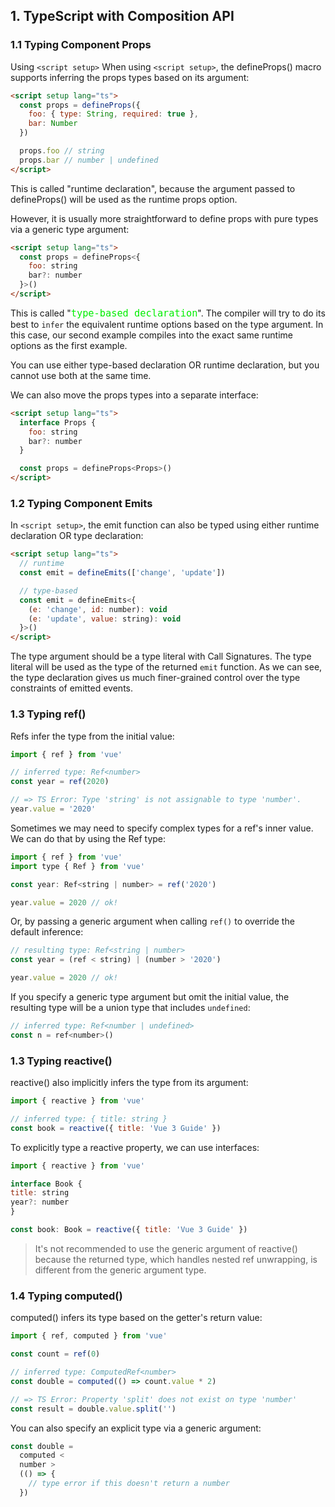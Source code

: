 ## 1. TypeScript with Composition API

### 1.1 Typing Component Props

Using `<script setup>`
When using `<script setup>`, the defineProps() macro supports inferring the props types based on its argument:

```html
<script setup lang="ts">
  const props = defineProps({
    foo: { type: String, required: true },
    bar: Number
  })

  props.foo // string
  props.bar // number | undefined
</script>
```

This is called "runtime declaration", because the argument passed to defineProps() will be used as the runtime props option.

However, it is usually more straightforward to define props with pure types via a generic type argument:

```html
<script setup lang="ts">
  const props = defineProps<{
    foo: string
    bar?: number
  }>()
</script>
```

This is called "<font color=gree size=4>`type-based declaration`</font>". The compiler will try to do its best to `infer` the equivalent runtime options based on the type argument. In this case, our second example compiles into the exact same runtime options as the first example.

You can use either type-based declaration OR runtime declaration, but you cannot use both at the same time.

We can also move the props types into a separate interface:

```html
<script setup lang="ts">
  interface Props {
    foo: string
    bar?: number
  }

  const props = defineProps<Props>()
</script>
```

### 1.2 Typing Component Emits

In `<script setup>`, the emit function can also be typed using either runtime declaration OR type declaration:

```html
<script setup lang="ts">
  // runtime
  const emit = defineEmits(['change', 'update'])

  // type-based
  const emit = defineEmits<{
    (e: 'change', id: number): void
    (e: 'update', value: string): void
  }>()
</script>
```

The type argument should be a type literal with Call Signatures. The type literal will be used as the type of the returned `emit` function. As we can see, the type declaration gives us much finer-grained control over the type constraints of emitted events.

### 1.3 Typing ref()

Refs infer the type from the initial value:

```javascript
import { ref } from 'vue'

// inferred type: Ref<number>
const year = ref(2020)

// => TS Error: Type 'string' is not assignable to type 'number'.
year.value = '2020'
```

Sometimes we may need to specify complex types for a ref's inner value. We can do that by using the Ref type:

```javascript
import { ref } from 'vue'
import type { Ref } from 'vue'

const year: Ref<string | number> = ref('2020')

year.value = 2020 // ok!
```

Or, by passing a generic argument when calling `ref()` to override the default inference:

```javascript
// resulting type: Ref<string | number>
const year = (ref < string) | (number > '2020')

year.value = 2020 // ok!
```

If you specify a generic type argument but omit the initial value, the resulting type will be a union type that includes `undefined`:

```javascript
// inferred type: Ref<number | undefined>
const n = ref<number>()
```

### 1.3 Typing reactive()

reactive() also implicitly infers the type from its argument:

```javascript
import { reactive } from 'vue'

// inferred type: { title: string }
const book = reactive({ title: 'Vue 3 Guide' })
```

To explicitly type a reactive property, we can use interfaces:

```javascript
import { reactive } from 'vue'

interface Book {
title: string
year?: number
}

const book: Book = reactive({ title: 'Vue 3 Guide' })
```

> It's not recommended to use the generic argument of reactive() because the returned type, which handles nested ref unwrapping, is different from the generic argument type.

### 1.4 Typing computed()

computed() infers its type based on the getter's return value:

```javascript
import { ref, computed } from 'vue'

const count = ref(0)

// inferred type: ComputedRef<number>
const double = computed(() => count.value * 2)

// => TS Error: Property 'split' does not exist on type 'number'
const result = double.value.split('')
```

You can also specify an explicit type via a generic argument:

```javascript
const double =
  computed <
  number >
  (() => {
    // type error if this doesn't return a number
  })
```

